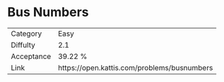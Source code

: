 # Bus Numbers

<table>
    <tr>
        <td>Category</td>
        <td>Easy</td>
    </tr>
    <tr>
        <td>Diffulty</td>
        <td>2.1</td>
    </tr>
    <tr>
        <td>Acceptance</td>
        <td>39.22 %</td>
    </tr>
    <tr>
        <td>Link</td>
        <td>https://open.kattis.com/problems/busnumbers</td>
    </tr>
</table>